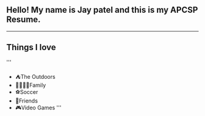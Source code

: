 ## Hello! My name is Jay patel and this is my APCSP Resume.

___________________________________________________________

## Things I love 

'''
  - ⛺The Outdoors
  - 👨‍👩‍👧‍👦Family
  - ⚽Soccer
  - 🙍Friends
  - 🎮Video Games 
'''
